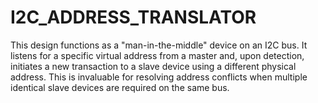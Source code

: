 # I2C_ADDRESS_TRANSLATOR
This design functions as a "man-in-the-middle" device on an I2C bus. It listens for a specific virtual address from a master and, upon detection, initiates a new transaction to a slave device using a different physical address. This is invaluable for resolving address conflicts when multiple identical slave devices are required on the same bus.
